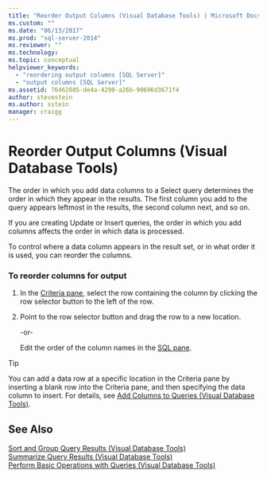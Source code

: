```yaml
---
title: "Reorder Output Columns (Visual Database Tools) | Microsoft Docs"
ms.custom: ""
ms.date: "06/13/2017"
ms.prod: "sql-server-2014"
ms.reviewer: ""
ms.technology:
ms.topic: conceptual
helpviewer_keywords: 
  - "reordering output columns [SQL Server]"
  - "output columns [SQL Server]"
ms.assetid: 76462885-de4a-4290-a26b-90696d3671f4
author: stevestein
ms.author: sstein
manager: craigg
---
```

# Reorder Output Columns (Visual Database Tools)
  The order in which you add data columns to a Select query determines the order in which they appear in the results. The first column you add to the query appears leftmost in the results, the second column next, and so on.  
  
 If you are creating Update or Insert queries, the order in which you add columns affects the order in which data is processed.  
  
 To control where a data column appears in the result set, or in what order it is used, you can reorder the columns.  
  
### To reorder columns for output  
  
1.  In the [Criteria pane](visual-database-tools.md), select the row containing the column by clicking the row selector button to the left of the row.  
  
2.  Point to the row selector button and drag the row to a new location.  
  
     -or-  
  
     Edit the order of the column names in the [SQL pane](sql-pane-visual-database-tools.md).  
  
> [!TIP]  
>  You can add a data row at a specific location in the Criteria pane by inserting a blank row into the Criteria pane, and then specifying the data column to insert. For details, see [Add Columns to Queries &#40;Visual Database Tools&#41;](add-columns-to-queries-visual-database-tools.md).  
  
## See Also  
 [Sort and Group Query Results &#40;Visual Database Tools&#41;](sort-and-group-query-results-visual-database-tools.md)   
 [Summarize Query Results &#40;Visual Database Tools&#41;](summarize-query-results-visual-database-tools.md)   
 [Perform Basic Operations with Queries &#40;Visual Database Tools&#41;](perform-basic-operations-with-queries-visual-database-tools.md)  
  
  

